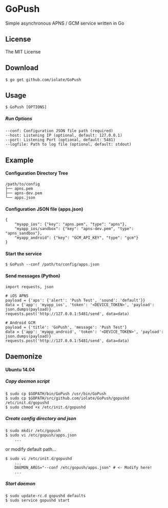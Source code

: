 GoPush
====

Simple asynchronous APNS / GCM service written in Go

License
--------

The MIT License

Download
--------
    $ go get github.com/iolate/GoPush

Usage
--------
    $ GoPush [OPTIONS]

##### Run Options

    --conf: Configuration JSON file path (required)
    --host: Listening IP (optional, default: 127.0.0.1)
    --port: Listening Port (optional, default: 5481)
    --logfile: Path to log file (optional, default: stdout)


Example
--------

#### Configuration Directory Tree

    /path/to/config
    ├── apns.pem
    ├── apns-dev.pem
    └── apps.json


#### Configuration JSON file (apps.json)

    {
        "myapp_ios": {"key": "apns.pem", "type": "apns"},
        "myapp_ios/sandbox": {"key": "apns-dev.pem", "type": "apns_sandbox"},
        "myapp_android": {"key": "GCM_API_KEY", "type": "gcm"}
    }


#### Start the service

    $ GoPush --conf /path/to/config/apps.json


#### Send messages (Python)

    import requests, json
    
    # iOS APNS
    payload = {'aps': {'alert': 'Push Test', 'sound': 'default'}}
    data = {'app': 'myapp_ios', 'token': '<DEVICE_TOKEN>', 'payload': json.dumps(payload)}
    requests.post('http://127.0.0.1:5481/send', data=data)
    
    # Android GCM
    payload = {'title': 'GoPush', 'message': 'Push Test'}
    data = {'app': 'myapp_android', 'token': '<DEVICE_TOKEN>', 'payload': json.dumps(payload)}
    requests.post('http://127.0.0.1:5481/send', data=data)


Daemonize
--------
#### Ubuntu 14.04

##### Copy daemon script
    $ sudo cp $GOPATH/bin/GoPush /usr/bin/GoPush
    $ sudo cp $GOPATH/src/github.com/iolate/GoPush/gopushd /etc/init.d/gopushd
    $ sudo chmod +x /etc/init.d/gopushd

##### Create config directory and json

    $ sudo mkdir /etc/gopush
    $ sudo vi /etc/gopush/apps.json
        ...

or modify default path...

    $ sudo vi /etc/init.d/gopushd
        ...
        DAEMON_ARGS="--conf /etc/gopush/apps.json" # <- Modify here!
        ...

##### Start daemon

    $ sudo update-rc.d gopushd defaults
    $ sudo service gopushd start

